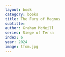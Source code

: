 ```yaml
---
layout: book
category: books
title: The Fury of Magnus
subtitle: 
author: Graham McNeill
series: Siege of Terra
index: 6
year: 2024
image: tfom.jpg
---
```

